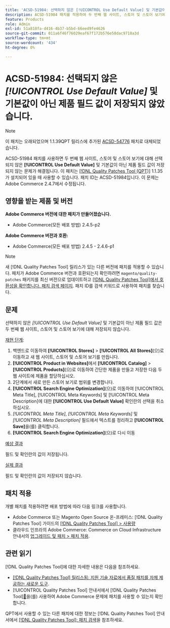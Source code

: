 ```yaml
---
title: 'ACSD-51984: 선택하지 않은 [!UICONTROL Use Default Value] 및 기본값이 아닌 제품 필드 값이 두 번째 웹 사이트, 스토어 및 스토어 보기에 대해 저장되지 않습니다.'
description: ACSD-51984 패치를 적용하여 두 번째 웹 사이트, 스토어 및 스토어 보기에 대해 선택되지 않은 [!UICONTROL Use Default Value] 및 기본값이 아닌 제품 필드 값이 저장되지 않는 Adobe Commerce 문제를 해결합니다.
feature: Products
role: Admin
exl-id: 51a810fa-d416-4b37-b5bd-66eed9fe4626
source-git-commit: 011a6f46f76029eaf67f172b576e58dac9710a3d
workflow-type: tm+mt
source-wordcount: '434'
ht-degree: 0%

---
```


# ACSD-51984: 선택되지 않은 *[!UICONTROL Use Default Value]* 및 기본값이 아닌 제품 필드 값이 저장되지 않았습니다.

>[!NOTE]
>
>이 패치는 오래되었으며 1.1.39QPT 릴리스에 추가된 [ACSD-54776](/help/tools/quality-patches-tool/patches-available-in-qpt/v1-1-39/acsd-54776-unchecked-used-default-value-and-non-default-product-field-values-are-not-saved.md) 패치로 대체되었습니다.

ACSD-51984 패치를 사용하면 두 번째 웹 사이트, 스토어 및 스토어 보기에 대해 선택되지 않은 **[!UICONTROL Use Default Value]** 및 기본값이 아닌 제품 필드 값이 저장되지 않는 문제가 해결됩니다. 이 패치는 [[!DNL Quality Patches Tool (QPT)]](https://experienceleague.adobe.com/en/docs/commerce-operations/tools/quality-patches-tool/quality-patches-tool-to-self-serve-quality-patches) 1.1.35가 설치되어 있을 때 사용할 수 있습니다. 패치 ID는 ACSD-51984입니다. 이 문제는 Adobe Commerce 2.4.7에서 수정됩니다.

## 영향을 받는 제품 및 버전

**Adobe Commerce 버전에 대한 패치가 만들어졌습니다.**

* Adobe Commerce(모든 배포 방법) 2.4.5-p2

**Adobe Commerce 버전과 호환:**

* Adobe Commerce(모든 배포 방법) 2.4.5 - 2.4.6-p1

>[!NOTE]
>
>새 [!DNL Quality Patches Tool] 릴리스가 있는 다른 버전에 패치를 적용할 수 있습니다. 패치가 Adobe Commerce 버전과 호환되는지 확인하려면 `magento/quality-patches` 패키지를 최신 버전으로 업데이트하고 [[!DNL Quality Patches Tool]에서 호환성을 확인합니다. 패치 검색 페이지](https://experienceleague.adobe.com/tools/commerce-quality-patches/index.html). 패치 ID를 검색 키워드로 사용하여 패치를 찾습니다.

## 문제

선택하지 않은 *[!UICONTROL Use Default Value]* 및 기본값이 아닌 제품 필드 값은 두 번째 웹 사이트, 스토어 및 스토어 보기에 대해 저장되지 않습니다.

<u>재현 단계</u>:

1. 백엔드로 이동하여 **[!UICONTROL Stores]** > **[!UICONTROL All Stores]**(으)로 이동하고 새 웹 사이트, 스토어 및 스토어 보기를 만듭니다.
1. **[!UICONTROL Product in Websites]**&#x200B;에서 **[!UICONTROL Catalog]** > **[!UICONTROL Products]**(으)로 이동하여 간단한 제품을 만들고 저장한 다음 두 웹 사이트에 제품을 할당하십시오.
1. 2단계에서 새로 만든 스토어 보기로 범위를 변경합니다.
1. **[!UICONTROL Search Engine Optimization]**(으)로 이동하여 [!UICONTROL Meta Title], [!UICONTROL Meta Keywords] 및 [!UICONTROL Meta Description]에 대한 **[!UICONTROL Use Default Value]** 확인란의 선택을 취소하십시오.
1. *[!UICONTROL Meta Title]*, *[!UICONTROL Meta Keywords]* 및 *[!UICONTROL Meta Description]* 필드에서 텍스트를 정리하고 **[!UICONTROL Save]**&#x200B;을(를) 클릭합니다.
1. **[!UICONTROL Search Engine Optimization]**(으)로 다시 이동

<u>예상 결과</u>

필드 및 확인란의 값이 저장됩니다.

<u>실제 결과</u>

필드 및 확인란의 값이 저장되지 않습니다.

## 패치 적용

개별 패치를 적용하려면 배포 방법에 따라 다음 링크를 사용합니다.

* Adobe Commerce 또는 Magento Open Source 온-프레미스: [!DNL Quality Patches Tool] 가이드의 [[!DNL Quality Patches Tool] > 사용량](/help/tools/quality-patches-tool/usage.md)
* 클라우드 인프라의 Adobe Commerce: Commerce on Cloud Infrastructure 안내서의 [업그레이드 및 패치 > 패치 적용](https://experienceleague.adobe.com/docs/commerce-cloud-service/user-guide/develop/upgrade/apply-patches.html).

## 관련 읽기

[!DNL Quality Patches Tool]에 대한 자세한 내용은 다음을 참조하세요.

* [[!DNL Quality Patches Tool] 릴리스됨: 지원 기술 자료에서 품질 패치를 자체 제공하는 새로운 도구](https://experienceleague.adobe.com/en/docs/commerce-operations/tools/quality-patches-tool/quality-patches-tool-to-self-serve-quality-patches).
* [!UICONTROL Quality Patches Tool] 안내서에서  [!DNL Quality Patches Tool][&#128279;](/help/tools/quality-patches-tool/patches-available-in-qpt/check-patch-for-magento-issue-with-magento-quality-patches.md)을(를) 사용하여 Adobe Commerce 문제에 패치를 사용할 수 있는지 확인합니다.


QPT에서 사용할 수 있는 다른 패치에 대한 정보는 [!DNL Quality Patches Tool] 안내서에서 [[!DNL Quality Patches Tool]: 패치 검색](<https://experienceleague.adobe.com/tools/commerce-quality-patches/index.html>)을 참조하세요.
